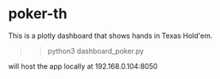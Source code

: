 # poker-th
This is a plotly dashboard that shows hands in Texas Hold'em.

>> python3 dashboard_poker.py

will host the app locally at 192.168.0.104:8050

